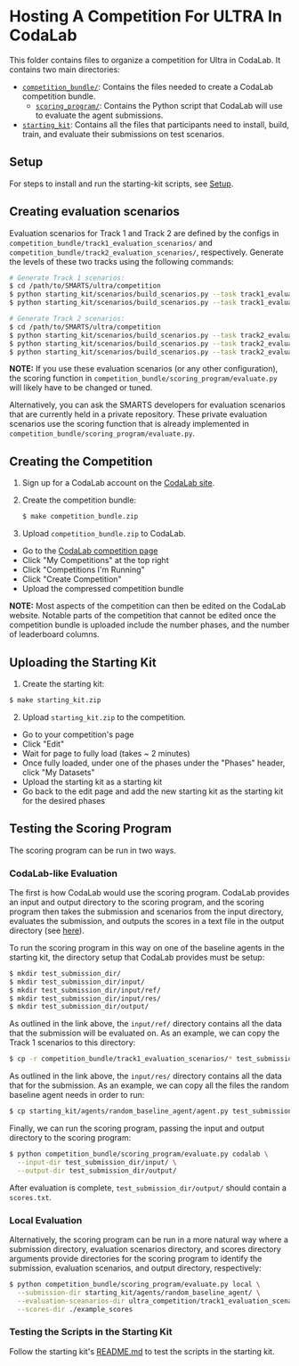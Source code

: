 # Hosting A Competition For ULTRA In CodaLab

This folder contains files to organize a competition for Ultra in CodaLab. It contains two main directories:
- [`competition_bundle/`](https://github.com/codalab/codalab-competitions/wiki/User_Building-a-Competition-Bundle): Contains the files needed to create a CodaLab competition bundle.
  - [`scoring_program/`](https://github.com/codalab/codalab-competitions/wiki/User_Building-a-Scoring-Program-for-a-Competition): Contains the Python script that CodaLab will use to evaluate the agent submissions. 
- [`starting_kit`](https://github.com/codalab/codalab-competitions/wiki/User_Competition-Roadmap#creating-a-starting-kit): Contains all the files that participants need to install, build, train, and evaluate their submissions on test scenarios.

## Setup
For steps to install and run the starting-kit scripts, see [Setup](./starting_kit/README.md#Setup).

## Creating evaluation scenarios
Evaluation scenarios for Track 1 and Track 2 are defined by the configs in `competition_bundle/track1_evaluation_scenarios/` and `competition_bundle/track2_evaluation_scenarios/`, respectively. Generate the levels of these two tracks using the following commands:

```bash
# Generate Track 1 scenarios:
$ cd /path/to/SMARTS/ultra/competition
$ python starting_kit/scenarios/build_scenarios.py --task track1_evaluation_scenarios --level no-traffic-south-west --save-dir competition_bundle/track1_evaluation_scenarios/ --root-dir competition_bundle --pool-dir starting_kit/scenarios/pool/
$ python starting_kit/scenarios/build_scenarios.py --task track1_evaluation_scenarios --level no-traffic-east-south --save-dir competition_bundle/track1_evaluation_scenarios/ --root-dir competition_bundle --pool-dir starting_kit/scenarios/pool/

# Generate Track 2 scenarios:
$ cd /path/to/SMARTS/ultra/competition
$ python starting_kit/scenarios/build_scenarios.py --task track2_evaluation_scenarios --level low-density --save-dir competition_bundle/track2_evaluation_scenarios/ --root-dir competition_bundle --pool-dir starting_kit/scenarios/pool/
$ python starting_kit/scenarios/build_scenarios.py --task track2_evaluation_scenarios --level mid-density --save-dir competition_bundle/track2_evaluation_scenarios/ --root-dir competition_bundle --pool-dir starting_kit/scenarios/pool/
$ python starting_kit/scenarios/build_scenarios.py --task track2_evaluation_scenarios --level high-density --save-dir competition_bundle/track2_evaluation_scenarios/ --root-dir competition_bundle --pool-dir starting_kit/scenarios/pool/
```

**NOTE:** If you use these evaluation scenarios (or any other configuration), the scoring function in `competition_bundle/scoring_program/evaluate.py` will likely have to be changed or tuned.

Alternatively, you can ask the SMARTS developers for evaluation scenarios that are currently held in a private repository. These private evaluation scenarios use the scoring function that is already implemented in `competition_bundle/scoring_program/evaluate.py`.

## Creating the Competition
1. Sign up for a CodaLab account on the [CodaLab site](https://codalab.org/).

2. Create the competition bundle:
    ```bash
    $ make competition_bundle.zip
    ```

3. Upload `competition_bundle.zip` to CodaLab.
  - Go to the [CodaLab competition page](https://competitions.codalab.org)
  - Click "My Competitions" at the top right
  - Click "Competitions I'm Running"
  - Click "Create Competition"
  - Upload the compressed competition bundle

**NOTE:** Most aspects of the competition can then be edited on the CodaLab website. Notable parts of the competition that cannot be edited once the competition bundle is uploaded include the number phases, and the number of leaderboard columns.

## Uploading the Starting Kit

1. Create the starting kit:

  ```bash
  $ make starting_kit.zip
  ```

2. Upload `starting_kit.zip` to the competition.
  - Go to your competition's page
  - Click "Edit"
  - Wait for page to fully load (takes ~ 2 minutes)
  - Once fully loaded, under one of the phases under the "Phases" header, click "My Datasets"
  - Upload the starting kit as a starting kit
  - Go back to the edit page and add the new starting kit as the starting kit for the desired phases

## Testing the Scoring Program
The scoring program can be run in two ways.

### CodaLab-like Evaluation
The first is how CodaLab would use the scoring program. CodaLab provides an input and output directory to the scoring program, and the scoring program then takes the submission and scenarios from the input directory, evaluates the submission, and outputs the scores in a text file in the output directory (see [here](https://github.com/codalab/codalab-competitions/wiki/User_Building-a-Scoring-Program-for-a-Competition)).

To run the scoring program in this way on one of the baseline agents in the starting kit, the directory setup that CodaLab provides must be setup:

```bash
$ mkdir test_submission_dir/
$ mkdir test_submission_dir/input/
$ mkdir test_submission_dir/input/ref/
$ mkdir test_submission_dir/input/res/
$ mkdir test_submission_dir/output/
```

As outlined in the link above, the `input/ref/` directory contains all the data that the submission will be evaluated on. As an example, we can copy the Track 1 scenarios to this directory:

```bash
$ cp -r competition_bundle/track1_evaluation_scenarios/* test_submission_dir/input/ref/
```

As outlined in the link above, the `input/res/` directory contains all the data that for the submission. As an example, we can copy all the files the random baseline agent needs in order to run:

```bash
$ cp starting_kit/agents/random_baseline_agent/agent.py test_submission_dir/input/res/
```

Finally, we can run the scoring program, passing the input and output directory to the scoring program: 

```bash
$ python competition_bundle/scoring_program/evaluate.py codalab \
  --input-dir test_submission_dir/input/ \
  --output-dir test_submission_dir/output/
```

After evaluation is complete, `test_submission_dir/output/` should contain a `scores.txt`.

### Local Evaluation
Alternatively, the scoring program can be run in a more natural way where a submission directory, evaluation scenarios directory, and scores directory arguments provide directories for the scoring program to identify the submission, evaluation scenarios, and output directory, respectively:

```bash
$ python competition_bundle/scoring_program/evaluate.py local \
  --submission-dir starting_kit/agents/random_baseline_agent/ \
  --evaluation-sceanarios-dir ultra_competition/track1_evaluation_scenarios/ \
  --scores-dir ./example_scores
```

### Testing the Scripts in the Starting Kit
Follow the starting kit's [README.md](starting_kit/README.md) to test the scripts in the starting kit.